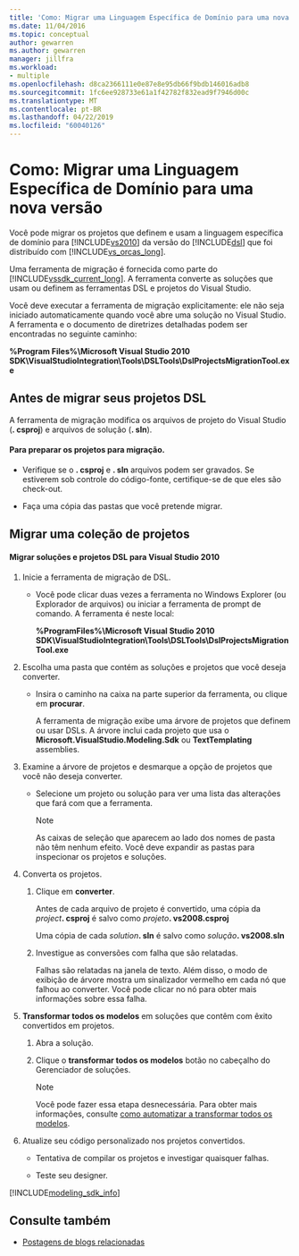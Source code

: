 ```yaml
---
title: 'Como: Migrar uma Linguagem Específica de Domínio para uma nova versão'
ms.date: 11/04/2016
ms.topic: conceptual
author: gewarren
ms.author: gewarren
manager: jillfra
ms.workload:
- multiple
ms.openlocfilehash: d8ca2366111e0e87e8e95db66f9bdb146016adb8
ms.sourcegitcommit: 1fc6ee928733e61a1f42782f832ead9f7946d00c
ms.translationtype: MT
ms.contentlocale: pt-BR
ms.lasthandoff: 04/22/2019
ms.locfileid: "60040126"
---
```

# <a name="how-to-migrate-a-domain-specific-language-to-a-new-version"></a>Como: Migrar uma Linguagem Específica de Domínio para uma nova versão
Você pode migrar os projetos que definem e usam a linguagem específica de domínio para [!INCLUDE[vs2010](../misc/includes/vs2010_md.md)] da versão do [!INCLUDE[dsl](../modeling/includes/dsl_md.md)] que foi distribuído com [!INCLUDE[vs_orcas_long](../debugger/includes/vs_orcas_long_md.md)].

 Uma ferramenta de migração é fornecida como parte do [!INCLUDE[vssdk_current_long](../misc/includes/vssdk_current_long_md.md)]. A ferramenta converte as soluções que usam ou definem as ferramentas DSL e projetos do Visual Studio.

 Você deve executar a ferramenta de migração explicitamente: ele não seja iniciado automaticamente quando você abre uma solução no Visual Studio. A ferramenta e o documento de diretrizes detalhadas podem ser encontradas no seguinte caminho:

 **%Program Files%\Microsoft Visual Studio 2010 SDK\VisualStudioIntegration\Tools\DSLTools\DslProjectsMigrationTool.exe**

## <a name="before-you-migrate-your-dsl-projects"></a>Antes de migrar seus projetos DSL
 A ferramenta de migração modifica os arquivos de projeto do Visual Studio (**. csproj**) e arquivos de solução (**. sln**).

#### <a name="to-prepare-projects-for-migration"></a>Para preparar os projetos para migração.

- Verifique se o **. csproj** e **. sln** arquivos podem ser gravados. Se estiverem sob controle do código-fonte, certifique-se de que eles são check-out.

- Faça uma cópia das pastas que você pretende migrar.

## <a name="migrating-a-collection-of-projects"></a>Migrar uma coleção de projetos

#### <a name="to-migrate-dsl-projects-and-solutions-to-visual-studio-2010"></a>Migrar soluções e projetos DSL para Visual Studio 2010

1. Inicie a ferramenta de migração de DSL.

   - Você pode clicar duas vezes a ferramenta no Windows Explorer (ou Explorador de arquivos) ou iniciar a ferramenta de prompt de comando. A ferramenta é neste local:

        **%ProgramFiles%\Microsoft Visual Studio 2010 SDK\VisualStudioIntegration\Tools\DSLTools\DslProjectsMigrationTool.exe**

2. Escolha uma pasta que contém as soluções e projetos que você deseja converter.

   - Insira o caminho na caixa na parte superior da ferramenta, ou clique em **procurar**.

     A ferramenta de migração exibe uma árvore de projetos que definem ou usar DSLs. A árvore inclui cada projeto que usa o **Microsoft.VisualStudio.Modeling.Sdk** ou **TextTemplating** assemblies.

3. Examine a árvore de projetos e desmarque a opção de projetos que você não deseja converter.

   - Selecione um projeto ou solução para ver uma lista das alterações que fará com que a ferramenta.

       > [!NOTE]
       >  As caixas de seleção que aparecem ao lado dos nomes de pasta não têm nenhum efeito. Você deve expandir as pastas para inspecionar os projetos e soluções.

4. Converta os projetos.

   1. Clique em **converter**.

        Antes de cada arquivo de projeto é convertido, uma cópia da _project_**. csproj** é salvo como _projeto_**. vs2008.csproj**

        Uma cópia de cada _solution_**. sln** é salvo como _solução_**. vs2008.sln**

   2. Investigue as conversões com falha que são relatadas.

        Falhas são relatadas na janela de texto. Além disso, o modo de exibição de árvore mostra um sinalizador vermelho em cada nó que falhou ao converter. Você pode clicar no nó para obter mais informações sobre essa falha.

5. **Transformar todos os modelos** em soluções que contêm com êxito convertidos em projetos.

   1. Abra a solução.

   2. Clique o **transformar todos os modelos** botão no cabeçalho do Gerenciador de soluções.

       > [!NOTE]
       >  Você pode fazer essa etapa desnecessária. Para obter mais informações, consulte [como automatizar a transformar todos os modelos](/previous-versions/visualstudio/visual-studio-2012/ff521399\(v\=vs.110\)).

6. Atualize seu código personalizado nos projetos convertidos.

   - Tentativa de compilar os projetos e investigar quaisquer falhas.

   - Teste seu designer.

[!INCLUDE[modeling_sdk_info](includes/modeling_sdk_info.md)]

## <a name="see-also"></a>Consulte também

- [Postagens de blogs relacionadas](https://devblogs.microsoft.com/devops/the-visual-studio-modeling-sdk-is-now-available-with-visual-studio-2017/)